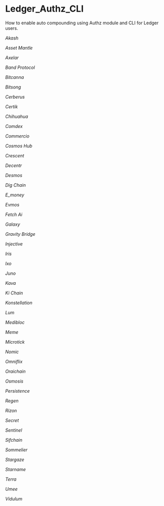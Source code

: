 # Ledger_Authz_CLI
How to enable auto compounding using Authz module and CLI for Ledger users.


_Akash_

_Asset Mantle_

_Axelar_

_Band Protocol_

_Bitcanna_

_Bitsong_

_Cerberus_

_Certik_

_Chihuahua_

_Comdex_

_Commercio_

_Cosmos Hub_

_Crescent_

_Decentr_

_Desmos_

_Dig Chain_

_E_money_

_Evmos_

_Fetch Ai_

_Galaxy_

_Gravity Bridge_

_Injective_

_Iris_

_Ixo_

_Juno_

_Kava_

_Ki Chain_

_Konstellation_

_Lum_

_Medibloc_

_Meme_

_Microtick_

_Nomic_

_Omniflix_

_Oraichain_

_Osmosis_

_Persistence_

_Regen_

_Rizon_

_Secret_

_Sentinel_

_Sifchain_

_Sommelier_

_Stargaze_

_Starname_

_Terra_

_Umee_

_Vidulum_
